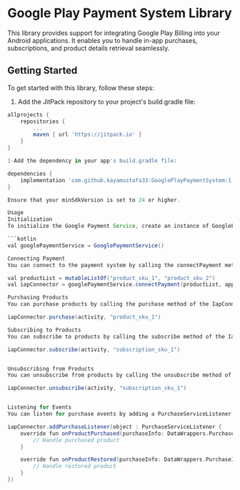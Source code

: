 # Google Play Payment System Library

This library provides support for integrating Google Play Billing into your Android applications. It enables you to handle in-app purchases, subscriptions, and product details retrieval seamlessly.

## Getting Started

To get started with this library, follow these steps:

1. Add the JitPack repository to your project's build.gradle file:

```gradle
allprojects {
    repositories {
        ...
        maven { url 'https://jitpack.io' }
    }
}

1-Add the dependency in your app's build.gradle file:

dependencies {
    implementation 'com.github.kayamustafa33:GooglePlayPaymentSystem:1.0'
}

Ensure that your minSdkVersion is set to 24 or higher.

Usage
Initialization
To initialize the Google Payment Service, create an instance of GooglePaymentService:

```kotlin
val googlePaymentService = GooglePaymentService()

Connecting Payment
You can connect to the payment system by calling the connectPayment method, passing the list of product SKUs and the application context:

val productList = mutableListOf("product_sku_1", "product_sku_2")
val iapConnector = googlePaymentService.connectPayment(productList, applicationContext)

Purchasing Products
You can purchase products by calling the purchase method of the IapConnector:

iapConnector.purchase(activity, "product_sku_1")

Subscribing to Products
You can subscribe to products by calling the subscribe method of the IapConnector:

iapConnector.subscribe(activity, "subscription_sku_1")


Unsubscribing from Products
You can unsubscribe from products by calling the unsubscribe method of the IapConnector:

iapConnector.unsubscribe(activity, "subscription_sku_1")


Listening for Events
You can listen for purchase events by adding a PurchaseServiceListener to the IapConnector:

iapConnector.addPurchaseListener(object : PurchaseServiceListener {
    override fun onProductPurchased(purchaseInfo: DataWrappers.PurchaseInfo) {
        // Handle purchased product
    }

    override fun onProductRestored(purchaseInfo: DataWrappers.PurchaseInfo) {
        // Handle restored product
    }
})



